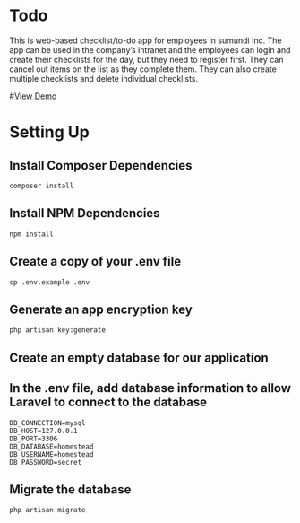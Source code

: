 # Todo
This is web-based checklist/to-do app for employees in sumundi Inc. The app can be used in the company’s intranet and the employees can login and create their checklists for the day, but they need to register first. They can cancel out items on the list as they complete them. They can also create multiple checklists and delete individual checklists. 

#<a href="http://eadortsu-todo.herokuapp.com/login" target="_blank">View Demo<a/>

# Setting Up

## Install Composer Dependencies
`composer install`

## Install NPM Dependencies
`npm install`

## Create a copy of your .env file
`cp .env.example .env`

## Generate an app encryption key
`php artisan key:generate`

## Create an empty database for our application

## In the .env file, add database information to allow Laravel to connect to the database

`DB_CONNECTION=mysql`<br>
`DB_HOST=127.0.0.1`<br>
`DB_PORT=3306`<br>
`DB_DATABASE=homestead`<br>
`DB_USERNAME=homestead`<br>
`DB_PASSWORD=secret`<br>


## Migrate the database
`php artisan migrate`
